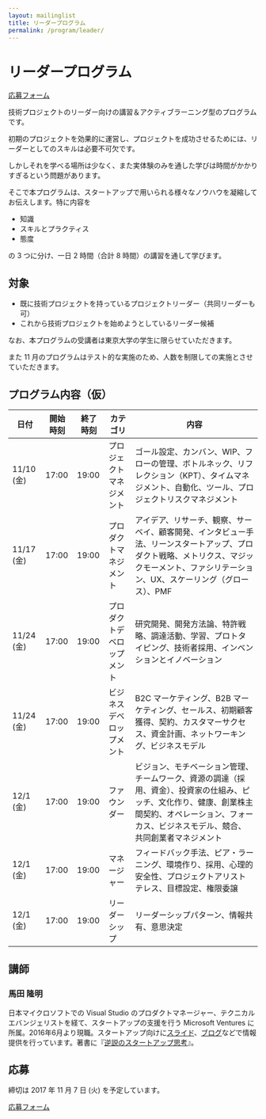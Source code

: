 ```yaml
---
layout: mailinglist
title: リーダープログラム
permalink: /program/leader/
---
```


# リーダープログラム

[応募フォーム](https://goo.gl/forms/vS0O6zByzRO8EVaj1)

技術プロジェクトのリーダー向けの講習＆アクティブラーニング型のプログラムです。

初期のプロジェクトを効果的に運営し、プロジェクトを成功させるためには、リーダーとしてのスキルは必要不可欠です。

しかしそれを学べる場所は少なく、また実体験のみを通した学びは時間がかかりすぎるという問題があります。

そこで本プログラムは、スタートアップで用いられる様々なノウハウを凝縮してお伝えします。特に内容を

- 知識
- スキルとプラクティス
- 態度

の 3 つに分け、一日 2 時間（合計 8 時間）の講習を通して学びます。

## 対象

- 既に技術プロジェクトを持っているプロジェクトリーダー（共同リーダーも可）
- これから技術プロジェクトを始めようとしているリーダー候補

なお、本プログラムの受講者は東京大学の学生に限らせていただきます。

また 11 月のプログラムはテスト的な実施のため、人数を制限しての実施とさせていただきます。

## プログラム内容（仮）

|  日付 | 開始時刻 | 終了時刻 | カテゴリ | 内容 |
|  ------ | ------ | ------ | ------ | ------ |
|  11/10 (金) | 17:00 | 19:00 | プロジェクトマネジメント | ゴール設定、カンバン、WIP、フローの管理、ボトルネック、リフレクション（KPT）、タイムマネジメント、自動化、ツール、プロジェクトリスクマネジメント |
|  11/17 (金) | 17:00 | 19:00 | プロダクトマネジメント | アイデア、リサーチ、観察、サーベイ、顧客開発、インタビュー手法、リーンスタートアップ、プロダクト戦略、メトリクス、マジックモーメント、ファシリテーション、UX、スケーリング（グロース）、PMF |
|  11/24 (金) | 17:00 | 19:00 | プロダクトデベロップメント | 研究開発、開発方法論、特許戦略、調達活動、学習、プロトタイピング、技術者採用、インベンションとイノベーション |
|  11/24 (金) | 17:00 | 19:00 | ビジネスデベロップメント | B2C マーケティング、B2B マーケティング、セールス、初期顧客獲得、契約、カスタマーサクセス、資金計画、ネットワーキング、ビジネスモデル |
|  12/1 (金) | 17:00 | 19:00 | ファウンダー | ビジョン、モチベーション管理、チームワーク、資源の調達（採用、資金）、投資家の仕組み、ピッチ、文化作り、健康、創業株主間契約、オペレーション、フォーカス、ビジネスモデル、競合、共同創業者マネジメント |
|  12/1 (金) | 17:00 | 19:00 | マネージャー | フィードバック手法、ピア・ラーニング、環境作り、採用、心理的安全性、プロジェクトアリストテレス、目標設定、権限委譲 |
|  12/1 (金) | 17:00 | 19:00 | リーダーシップ | リーダーシップパターン、情報共有、意思決定 |


## 講師

### 馬田 隆明

日本マイクロソフトでの Visual Studio のプロダクトマネージャー、テクニカルエバンジェリストを経て、スタートアップの支援を行う Microsoft Ventures に所属。2016年6月より現職。スタートアップ向けに[スライド](https://www.slideshare.net/takaumada/presentations)、[ブログ](https://medium.com/@tumada)などで情報提供を行っています。著書に『[逆説のスタートアップ思考](https://www.amazon.co.jp/dp/B06XTR4GFP/)』。

## 応募

締切は 2017 年 11 月 7 日 (火) を予定しています。

[応募フォーム](https://goo.gl/forms/vS0O6zByzRO8EVaj1)


